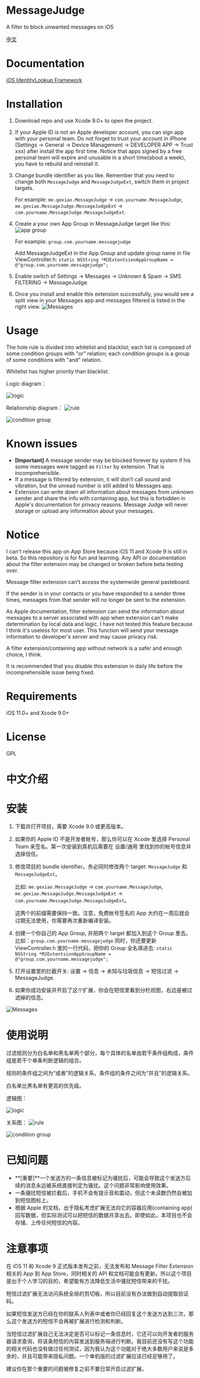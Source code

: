 # MessageJudge
A filter to block unwanted messages on iOS

[中文](#中文介绍)

# Documentation
[iOS IdentityLookup Framework](https://developer.apple.com/documentation/identitylookup)

# Installation
1. Download repo and use Xcode 9.0+ to open the project.
2. If your Apple ID is not an Apple developer account, you can sign app with your personal team. Do not forget to trust your account in iPhone (Settings -> General -> Device Management -> DEVELOPER APP -> Trust xxx) after install the app first time. Notice that apps signed by a free personal team will expire and unusable in a short time(about a week), you have to rebuild and reinstall it.
3. Change bundle identifier as you like. Remember that you need to change both `MessageJudge` and `MessageJudgeExt`, switch them in project targets.
    
    For example: `me.gexiao.MessageJudge` -> `com.yourname.MessageJudge`, `me.gexiao.MessageJudge.MessageJudgeExt` -> `com.yourname.MessageJudge.MessageJudgeExt`.
4. Create a your own App Group in MessageJudge target like this:
![app group](https://user-images.githubusercontent.com/3390634/26938860-184430ae-4ca8-11e7-9e7b-a18a85d08d5c.png)   

    For example: `group.com.yourname.messagejudge`
    
    Add MessageJudgeExt in the App Group and update group name in file ViewController.h:
    `static NSString *MJExtentsionAppGroupName = @"group.com.yourname.messagejudge";`
5. Enable switch of Settings -> Messages -> Unknown & Spam -> SMS FILTERING -> MessageJudge.
6. Once you install and enable this extension successfully, you would see a split view in your Messages app and messages filtered is listed in the right view.
    ![Messages](https://user-images.githubusercontent.com/3390634/26939798-0baa3d22-4cab-11e7-8113-9e82886804c9.PNG)

# Usage
The hole rule is divided into whitelist and blacklist; each list is composed of some condition groups with "or" relation; each condition groups is a group of some conditions with "and" relation.

Whitelist has higher priority than blacklist.

Logic diagram：

![logic](https://user-images.githubusercontent.com/3390634/27030043-53131e96-4f9d-11e7-9ae6-d4faaa8d8e45.png)

Relationship diagram：
![rule](https://user-images.githubusercontent.com/3390634/27029302-484c4206-4f9a-11e7-8f81-5bf4fd896f23.png)

![condition group](https://user-images.githubusercontent.com/3390634/27030061-64afd7ca-4f9d-11e7-8b2f-9a99b77459dd.png)

# Known issues
* **[Important]** A message sender may be blocked forever by system if his some messages were tagged as `Filter` by extension. That is incomprehensible.
* If a message is filtered by extension, it will don't call sound and vibration, but the unread number is still added to Messages app.
* Extension can write down all information about messages from unknown sender and share the info with containing app, but this is forbidden in Apple's documentation for privacy reasons. Message Judge will never storage or upload any information about your messages.

# Notice
I can't release this app on App Store because iOS 11 and Xcode 9 is still in beta. So this repository is for fun and learning. Any API or documentation about the filter extension may be changed or broken before beta testing over.

Message filter extension can't access the systemwide general pasteboard.

If the sender is in your contacts or you have responded to a sender three times, messages from that sender will no longer be sent to the extension.

As Apple documentation, filter extension can send the information about messages to a server associated with app when extension can't make determination by local data and logic. I have not tested this feature because I think it's useless for most user. This function will send your message information to developer's server and may cause privacy risk.

A filter extension/containing app without network is a safer and enough choice, I think.

It is recommended that you disable this extension in daily life before the incomprehensible issue being fixed.

# Requirements
iOS 11.0+ and Xcode 9.0+

# License
GPL

中文介绍
==========

# 安装
1. 下载并打开项目，需要 Xcode 9.0 或更高版本。
2. 如果你的 Apple ID 不是开发者帐号，那么你可以在 Xcode 里选择 Personal Team 来签名。第一次安装到真机后需要在 设置/通用 里找到你的帐号信息并选择信任。
3. 修改项目的 bundle identifier。务必同时修改两个 target: `MessageJudge` 和 `MessageJudgeExt`。
    
    比如: `me.gexiao.MessageJudge` -> `com.yourname.MessageJudge`, `me.gexiao.MessageJudge.MessageJudgeExt` -> `com.yourname.MessageJudge.MessageJudgeExt`。
    
    这两个的前缀需要保持一致。注意，免费帐号签名的 App 大约在一周后就会过期无法使用，你需要再次重新编译安装。
4. 创建一个你自己的 App Group, 并把两个 target 都加入到这个 Group 里去。
    比如：`group.com.yourname.messagejudge`
    同时，你还要更新 ViewController.h 里的一行代码，把你的 Group 全名填进去:
    `static NSString *MJExtentsionAppGroupName = @"group.com.yourname.messagejudge";`
5. 打开设置里的拦截开关: 设置 -> 信息 -> 未知与垃圾信息 -> 短信过滤 -> MessageJudge.
6. 如果你成功安装并开启了这个扩展，你会在短信里看到分栏视图，右边是被过滤掉的信息。

  ![Messages](https://user-images.githubusercontent.com/3390634/26939798-0baa3d22-4cab-11e7-8113-9e82886804c9.PNG)

# 使用说明
过滤规则分为白名单和黑名单两个部分，每个具体的名单由若干条件组构成，条件组是若干个单条判断逻辑的组合。

规则的条件组之间为“或者”的逻辑关系，条件组的条件之间为“并且”的逻辑关系。

白名单比黑名单有更高的优先级。

逻辑图：

![logic](https://user-images.githubusercontent.com/3390634/27030043-53131e96-4f9d-11e7-9ae6-d4faaa8d8e45.png)

关系图：
![rule](https://user-images.githubusercontent.com/3390634/27029302-484c4206-4f9a-11e7-8f81-5bf4fd896f23.png)

![condition group](https://user-images.githubusercontent.com/3390634/27030061-64afd7ca-4f9d-11e7-8b2f-9a99b77459dd.png)


# 已知问题
* **[重要]**一个发送方的一条信息被标记为骚扰后，可能会导致这个发送方后续的消息永远被系统直接判定为骚扰。这个问题非常影响使用效果。
* 一条骚扰短信被拦截后，手机不会有提示音和震动，但这个未读数仍然会被加到短信图标上。
* 根据 Apple 的文档，出于隐私考虑扩展无法向它的容器应用(containing app)回写数据，但实际测试可以把短信的数据共享出去。即使如此，本项目也不会存储、上传任何短信的内容。

# 注意事项
在 iOS 11 和 Xcode 9 正式版本发布之前，无法发布和 Message Filter Extension 相关的 App 到 App Store，同时相关的 API 和文档可能会有更新。所以这个项目是出于个人学习的目的，希望能有方法降低生活中骚扰短信带来的干扰。

短信过滤扩展无法访问系统全局的剪切板，所以目前没有办法做到自动提取验证码。

如果短信发送方已经在你的联系人列表中或者你已经回复这个发送方达到三次，那么这个发送方的短信不会再被扩展进行检测和判断。

当短信过滤扩展自己无法决定是否可以标记一条信息时，它还可以向开发者的服务器请求查询，将该条短信的内容发送到服务端进行判断。我目前还没有写这个功能的相关代码也没有做过任何测试，因为我认为这个功能对于绝大多数用户来说是多余的，并且可能带来隐私问题。一个单机版的过滤扩展应该已经足够用了。

建议你在那个重要的问题被修复之前不要日常开启过滤扩展。


